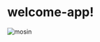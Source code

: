 # welcome-app!
![mosin](https://user-images.githubusercontent.com/76263118/213758625-97dc18a9-ed23-4f5d-87d9-bd0d98efcd99.gif)
